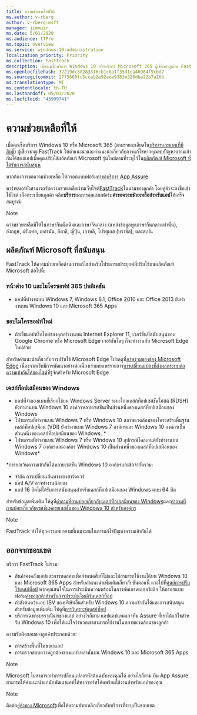 ```yaml
---
title: ความช่วยเหลือที่ให้
ms.author: v-rberg
author: v-rberg-msft
manager: jimmuir
ms.date: 5/01/2020
ms.audience: ITPro
ms.topic: overview
ms.service: windows-10-administration
localization_priority: Priority
ms.collection: FastTrack
description: เมื่อคุณซื้อบริการ Windows 10 หรือบริการ Microsoft 365 ผู้เชี่ยวชาญด้าน FastTrack จะให้คําแนะนําและคําแนะนําในการแก้ไขเพื่อปรับใช้กับ Windows 10 และ Microsoft 365 Apps และติดตามข้อมูลล่าสุดโดยไม่มีค่าใช้จ่ายเพิ่มเติม (ด้วยการสมัครใช้งานที่มีสิทธิ์)
ms.openlocfilehash: 32219dc88283316cb1c0a1f35d1ca46984f9cbd7
ms.sourcegitcommit: 2775660fc5ccab2e92aee9383e326dba22b7a16b
ms.translationtype: MT
ms.contentlocale: th-TH
ms.lasthandoff: 05/01/2020
ms.locfileid: "43999741"
---
```

# <a name="assistance-offered"></a>ความช่วยเหลือที่ให้  

เมื่อคุณซื้อบริการ Windows 10 หรือ Microsoft 365 (ตามรายละเอียดใน[บริการและแผนที่มีสิทธิ์](M365-eligible-services-and-plans.md)) ผู้เชี่ยวชาญ FastTrack ให้คําแนะนําและคําแนะนําเกี่ยวกับการแก้ไขหากคุณพบปัญหาความเข้ากันได้ของแอปเมื่อคุณปรับใช้ผลิตภัณฑ์ Microsoft รุ่นใหม่ตามที่ระบุไว้ใน[ผลิตภัณฑ์ Microsoft ที่ได้รับการสนับสนุน](#supported-microsoft-products)

หากต้องการขอความช่วยเหลือ ให้กรอกแบบฟอร์ม[คําขอบริการ App Assure](https://go.microsoft.com/fwlink/?linkid=2022721)

พาร์ทเนอร์ยังสามารถรับความช่วยเหลือผ่านเว็บไซต์[FastTrack](https://go.microsoft.com/fwlink/?linkid=780698)ในนามของลูกค้า โดยคู่ค้าจะลงชื่อเข้าใช้ไซต์ เลือกระเบียนลูกค้า คลิก**บริการ**และกรอกแบบฟอร์ม**คําขอความช่วยเหลือสําหรับแอป**ให้เสร็จสมบูรณ์

> [!NOTE]
> ความช่วยเหลือมีให้ในภาษาจีนดั้งเดิมและภาษาจีนกลาง (แหล่งข้อมูลพูดภาษาจีนกลางเท่านั้น), อังกฤษ, ฝรั่งเศส, เยอรมัน, อิตาลี, ญี่ปุ่น, เกาหลี, โปรตุเกส (บราซิล), และสเปน 

## <a name="supported-microsoft-products"></a>ผลิตภัณฑ์ Microsoft ที่สนับสนุน

FastTrack ให้ความช่วยเหลือด้านการแก้ไขสําหรับโปรแกรมประยุกต์ที่ปรับใช้บนผลิตภัณฑ์ Microsoft ต่อไปนี้:

### <a name="windows-10-and-microsoft-365-apps"></a>หน้าต่าง 10 และไมโครซอฟท์ 365 ปพลิเคชัน

- แอปที่ทํางานบน Windows 7, Windows 8.1, Office 2010 และ Office 2013 ยังทํางานบน Windows 10 และ Microsoft 365 Apps

### <a name="the-new-microsoft-edge"></a>ขอบไมโครซอฟท์ใหม่

- ถ้าเว็บแอปหรือไซต์ของคุณทํางานบน Internet Explorer 11, เวอร์ชันที่สนับสนุนของ Google Chrome หรือ Microsoft Edge เวอร์ชันใดๆ ก็จะทํางานกับ Microsoft Edge ใหม่ด้วย

สําหรับคําแนะนําเกี่ยวกับการปรับใช้ Microsoft Edge โปรดดูที่[ภาพรวมของช่อง Microsoft Edge](https://docs.microsoft.com/DeployEdge/microsoft-edge-channels) เนื่องจากเว็บมีการพัฒนาอย่างต่อเนื่องเราเผยแพร่รายการ[การเปลี่ยนแปลงที่ส่งผลกระทบต่อความเข้ากันได้ของไซต์](https://docs.microsoft.com/microsoft-edge/web-platform/site-impacting-changes)ที่รู้จักสําหรับ Microsoft Edge

### <a name="windows-virtual-desktop"></a>เดสก์ท็อปเสมือนของ Windows

- แอปที่จําลองแบบที่เรียกใช้บน Windows Server ระยะไกลเดสก์ท็อปเซสชันโฮสต์ (RDSH) ยังทํางานบน Windows 10 องค์กรหลายเซสชันเป็นส่วนหนึ่งของเดสก์ท็อปเสมือนของ Windows
- โปรแกรมที่ทํางานบน Windows 7 หรือ Windows 10 สภาพแวดล้อมของโครงสร้างพื้นฐานเดสก์ท็อปเสมือน (VDI) ยังทํางานบน Windows 7 องค์กรและ Windows 10 องค์กรเป็นส่วนหนึ่งของเดสก์ท็อปเสมือนของ Windows. *
- โปรแกรมที่ทํางานบน Windows 7 หรือ Windows 10 อุปกรณ์ไคลเอนต์ยังทํางานบน Windows 7 องค์กรและองค์กร Windows 10 เป็นส่วนหนึ่งของเดสก์ท็อปเสมือนของ Windows\*

\*การยกเว้นความเข้ากันได้หลายเซสชัน Windows 10 องค์กรและข้อจํากัดรวม:
- จํากัด การเปลี่ยนเส้นทางของฮาร์ดแวร์
- แอป A/V อาจทํางานน้อยลง
- แอป 16 บิตไม่ได้รับการสนับสนุนสําหรับเดสก์ท็อปเสมือนของ Windows แบบ 64 บิต

สําหรับข้อมูลเพิ่มเติม ให้ดูที่[คําถามที่ถามบ่อยเกี่ยวกับเดสก์ท็อปเสมือนของ Windows](https://docs.microsoft.com/azure/virtual-desktop/overview)และ[คําถามที่ถามบ่อยเกี่ยวกับเซสชันหลายเซสชันของ Windows 10 สําหรับองค์กร](https://docs.microsoft.com/azure/virtual-desktop/windows-10-multisession-faq)

> [!NOTE]
> FastTrack ทําให้ทุกความพยายามที่เหมาะสมในการแก้ไขปัญหาความเข้ากันได้ 

## <a name="out-of-scope"></a>ออกจากขอบเขต

บริการ FastTrack ไม่รวม:
- สินค้าคงคลังแอปและการทดสอบเพื่อกําหนดสิ่งที่ไม่และไม่สามารถใช้งานได้บน Windows 10 และ Microsoft 365 Apps สําหรับคําแนะนําเพิ่มเติมเกี่ยวกับขั้นตอนนี้ แวะไปที่[ศูนย์การปรับใช้เดสก์ท็อป](https://go.microsoft.com/fwlink/?linkid=2080140) หากคุณสนใจในการประเมินความพร้อมในการอัพเกรดแบบเชิงลึก ให้กรอกแบบฟอร์ม[คําขอลูกค้าสําหรับการประเมินโมเดิร์นเดสก์ท็อป](https://go.microsoft.com/fwlink/?linkid=2053818)
- กําลังค้นคว้าแอป ISV ของบริษัทอื่นสําหรับ Windows 10 ความเข้ากันได้และการสนับสนุน สําหรับข้อมูลเพิ่มเติม ให้ดูที่[การวิเคราะห์เดสก์ท็อป](https://docs.microsoft.com/sccm/desktop-analytics/overview)
- บริการเฉพาะบรรจุภัณฑ์ของแอป อย่างไรก็ตาม แอปแอปแพคเกจทีม Assure ที่เราได้แก้ไขสําหรับ Windows 10 เพื่อให้แน่ใจว่าพวกเขาสามารถใช้งานในสภาพแวดล้อมของลูกค้า

ความรับผิดชอบของลูกค้าประกอบด้วย:
- การสร้างพื้นที่โฆษณาแอป
- การตรวจสอบความถูกต้องของแอปเหล่านั้นบน Windows 10 และ Microsoft 365 Apps

> [!NOTE]
> Microsoft ไม่สามารถทําการเปลี่ยนแปลงรหัสต้นฉบับของคุณได้ อย่างไรก็ตาม ทีม App Assure สามารถให้คําแนะนําแก่นักพัฒนาแอปได้หากซอร์สโค้ดพร้อมใช้งานสําหรับแอปของคุณ

> [!NOTE]
> ติดต่อ[คู่ค้าของ Microsoft](https://go.microsoft.com/fwlink/?linkid=2080150)เพื่อให้ความช่วยเหลือเกี่ยวกับบริการที่ระบุเป็นขอบเขต


